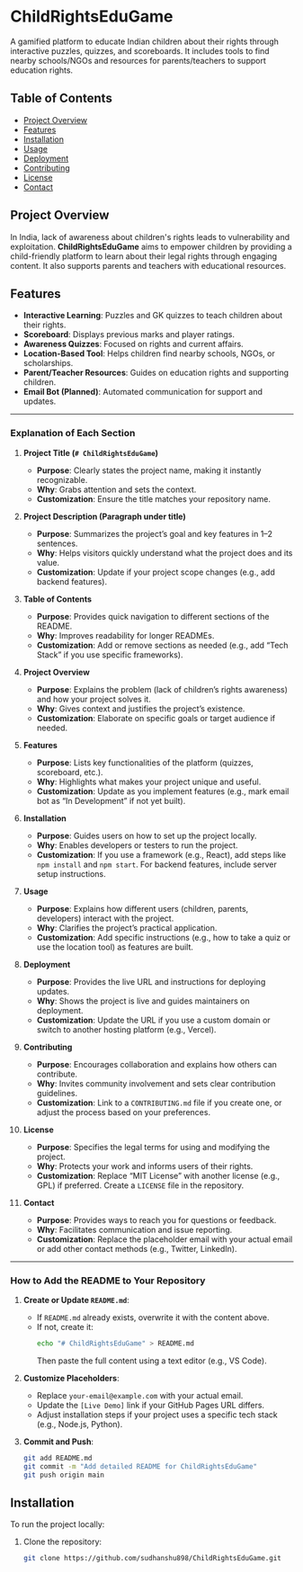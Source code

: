 # ChildRightsEduGame

A gamified platform to educate Indian children about their rights through interactive puzzles, quizzes, and scoreboards. It includes tools to find nearby schools/NGOs and resources for parents/teachers to support education rights.

## Table of Contents
- [Project Overview](#project-overview)
- [Features](#features)
- [Installation](#installation)
- [Usage](#usage)
- [Deployment](#deployment)
- [Contributing](#contributing)
- [License](#license)
- [Contact](#contact)

## Project Overview
In India, lack of awareness about children's rights leads to vulnerability and exploitation. **ChildRightsEduGame** aims to empower children by providing a child-friendly platform to learn about their legal rights through engaging content. It also supports parents and teachers with educational resources.

## Features
- **Interactive Learning**: Puzzles and GK quizzes to teach children about their rights.
- **Scoreboard**: Displays previous marks and player ratings.
- **Awareness Quizzes**: Focused on rights and current affairs.
- **Location-Based Tool**: Helps children find nearby schools, NGOs, or scholarships.
- **Parent/Teacher Resources**: Guides on education rights and supporting children.
- **Email Bot (Planned)**: Automated communication for support and updates.



---

### Explanation of Each Section

1. **Project Title (`# ChildRightsEduGame`)**
   - **Purpose**: Clearly states the project name, making it instantly recognizable.
   - **Why**: Grabs attention and sets the context.
   - **Customization**: Ensure the title matches your repository name.

2. **Project Description (Paragraph under title)**
   - **Purpose**: Summarizes the project’s goal and key features in 1–2 sentences.
   - **Why**: Helps visitors quickly understand what the project does and its value.
   - **Customization**: Update if your project scope changes (e.g., add backend features).

3. **Table of Contents**
   - **Purpose**: Provides quick navigation to different sections of the README.
   - **Why**: Improves readability for longer READMEs.
   - **Customization**: Add or remove sections as needed (e.g., add “Tech Stack” if you use specific frameworks).

4. **Project Overview**
   - **Purpose**: Explains the problem (lack of children’s rights awareness) and how your project solves it.
   - **Why**: Gives context and justifies the project’s existence.
   - **Customization**: Elaborate on specific goals or target audience if needed.

5. **Features**
   - **Purpose**: Lists key functionalities of the platform (quizzes, scoreboard, etc.).
   - **Why**: Highlights what makes your project unique and useful.
   - **Customization**: Update as you implement features (e.g., mark email bot as “In Development” if not yet built).

6. **Installation**
   - **Purpose**: Guides users on how to set up the project locally.
   - **Why**: Enables developers or testers to run the project.
   - **Customization**: If you use a framework (e.g., React), add steps like `npm install` and `npm start`. For backend features, include server setup instructions.

7. **Usage**
   - **Purpose**: Explains how different users (children, parents, developers) interact with the project.
   - **Why**: Clarifies the project’s practical application.
   - **Customization**: Add specific instructions (e.g., how to take a quiz or use the location tool) as features are built.

8. **Deployment**
   - **Purpose**: Provides the live URL and instructions for deploying updates.
   - **Why**: Shows the project is live and guides maintainers on deployment.
   - **Customization**: Update the URL if you use a custom domain or switch to another hosting platform (e.g., Vercel).

9. **Contributing**
   - **Purpose**: Encourages collaboration and explains how others can contribute.
   - **Why**: Invites community involvement and sets clear contribution guidelines.
   - **Customization**: Link to a `CONTRIBUTING.md` file if you create one, or adjust the process based on your preferences.

10. **License**
    - **Purpose**: Specifies the legal terms for using and modifying the project.
    - **Why**: Protects your work and informs users of their rights.
    - **Customization**: Replace “MIT License” with another license (e.g., GPL) if preferred. Create a `LICENSE` file in the repository.

11. **Contact**
    - **Purpose**: Provides ways to reach you for questions or feedback.
    - **Why**: Facilitates communication and issue reporting.
    - **Customization**: Replace the placeholder email with your actual email or add other contact methods (e.g., Twitter, LinkedIn).

---

### How to Add the README to Your Repository
1. **Create or Update `README.md`**:
   - If `README.md` already exists, overwrite it with the content above.
   - If not, create it:
     ```bash
     echo "# ChildRightsEduGame" > README.md
     ```
     Then paste the full content using a text editor (e.g., VS Code).

2. **Customize Placeholders**:
   - Replace `your-email@example.com` with your actual email.
   - Update the `[Live Demo]` link if your GitHub Pages URL differs.
   - Adjust installation steps if your project uses a specific tech stack (e.g., Node.js, Python).

3. **Commit and Push**:
   ```bash
   git add README.md
   git commit -m "Add detailed README for ChildRightsEduGame"
   git push origin main

## Installation
To run the project locally:
1. Clone the repository:
   ```bash
   git clone https://github.com/sudhanshu898/ChildRightsEduGame.git
